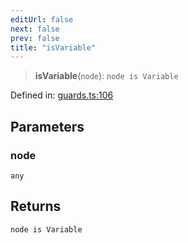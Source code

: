 ```yaml
---
editUrl: false
next: false
prev: false
title: "isVariable"
---
```


> **isVariable**(`node`): `node is Variable`

Defined in: [guards.ts:106](https://github.com/rcs-agents/rcs-lang/blob/3e6d0013c4b9c0c5d7cd39eb149fd10244b5ea0b/packages/ast/src/guards.ts#L106)

## Parameters

### node

`any`

## Returns

`node is Variable`
